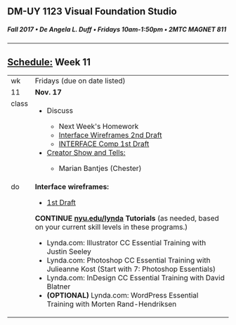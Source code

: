## DM-UY 1123 Visual Foundation Studio
##### Fall 2017 • De Angela L. Duff • Fridays 10am-1:50pm • 2MTC MAGNET 811

---
## [Schedule:](dm1123_schedule_overview.md) Week 11


<table>
<tr>
<td>wk</td>
<td>Fridays (due on date listed)</td>
</tr>
<tr>
  <td valign="top">11</td>
  <td valign="top"><strong>Nov. 17</strong></td>
</tr>
<tr>
<td valign="top">class</td>
<td valign="top">
<ul>
<li>Discuss</li>
<ul>
<li>Next Week's Homework</li>
<li><a href="dm1123vfs_projects_interface.md">Interface Wireframes 2nd Draft</a></li>
<li><a href="dm1123vfs_projects_interface.md">INTERFACE Comp 1st Draft</a></li>
</ul>
<li><a href="assigned_creator_show_and_tells.md">Creator Show and Tells:</a></li>
    <ul>
    <li>Marian Bantjes (Chester)</li>
    </ul>       
</ul>
  
</td>
</tr>
<!-- read -->


<!-- do -->
<tr>
  <td valign="top">do</td>
  <td>
  <strong>Interface wireframes: </strong>
  <ul>
  <li><a href="dm1123vfs_projects_interface.md">1st Draft</a></li>   
  </ul>
  <strong>CONTINUE <a href="http://nyu.edu/lynda">nyu.edu/lynda</a> Tutorials</strong> (as needed, based on your current skill levels in these programs.)
  <ul>
  
  <li>Lynda.com: Illustrator CC Essential Training with Justin Seeley</li>
  <li>Lynda.com: Photoshop CC Essential Training with Julieanne Kost (Start with 7: Photoshop Essentials)</li>
  <li>Lynda.com: InDesign CC Essential Training with David Blatner</li>
  <li><b>(OPTIONAL)</b> Lynda.com: WordPress Essential Training with Morten Rand-Hendriksen</li>
  </ul></td>
</tr>
</table>
